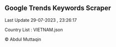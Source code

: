 

## Google Trends Keywords Scraper 
 
Last Update 29-07-2023 , 23:26:17

Country List :
VIETNAM.json



© Abdul Muttaqin 
